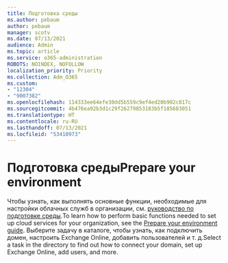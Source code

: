 ```yaml
---
title: Подготовка среды
ms.author: pebaum
author: pebaum
manager: scotv
ms.date: 07/13/2021
audience: Admin
ms.topic: article
ms.service: o365-administration
ROBOTS: NOINDEX, NOFOLLOW
localization_priority: Priority
ms.collection: Adm_O365
ms.custom:
- "12304"
- "9007382"
ms.openlocfilehash: 114333ee64efe30dd5b559c9ef4ed20b902c817c
ms.sourcegitcommit: 4b476ea92b3d1c29f26279853183b5f185683051
ms.translationtype: HT
ms.contentlocale: ru-RU
ms.lasthandoff: 07/13/2021
ms.locfileid: "53410973"
---
```

# <a name="prepare-your-environment"></a><span data-ttu-id="4232a-102">Подготовка среды</span><span class="sxs-lookup"><span data-stu-id="4232a-102">Prepare your environment</span></span>

<span data-ttu-id="4232a-103">Чтобы узнать, как выполнять основные функции, необходимые для настройки облачных служб в организации, см. [руководство по подготовке среды](https://admin.microsoft.com/adminportal/home#/modernonboarding/prepareyourenvironment).</span><span class="sxs-lookup"><span data-stu-id="4232a-103">To learn how to perform basic functions needed to set up cloud services for your organization, see the [Prepare your environment guide](https://admin.microsoft.com/adminportal/home#/modernonboarding/prepareyourenvironment).</span></span> <span data-ttu-id="4232a-104">Выберите задачу в каталоге, чтобы узнать, как подключить домен, настроить Exchange Online, добавить пользователей и т. д.</span><span class="sxs-lookup"><span data-stu-id="4232a-104">Select a task in the directory to find out how to connect your domain, set up Exchange Online, add users, and more.</span></span>     